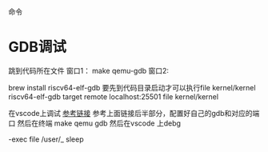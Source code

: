 命令

# GDB调试
跳到代码所在文件
窗口1：
make qemu-gdb
窗口2:

brew install riscv64-elf-gdb
要先到代码目录启动才可以执行file kernel/kernel
riscv64-elf-gdb
target remote localhost:25501
file kernel/kernel

在vscode上调试
[参考链接](https://www.cnblogs.com/KatyuMarisaBlog/p/13727565.html)
参考上面链接后半部分，配置好自己的gdb和对应的端口
然后在终端 make qemu gdb
然后在vscode 上debg

-exec file /user/_ sleep